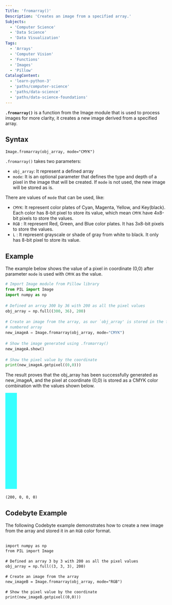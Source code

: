 ```yaml
---
Title: 'fromarray()'
Description: 'Creates an image from a specified array.'
Subjects:
  - 'Computer Science'
  - 'Data Science'
  - 'Data Visualization'
Tags:
  - 'Arrays'
  - 'Computer Vision'
  - 'Functions'
  - 'Images'
  - 'Pillow'
CatalogContent:
  - 'learn-python-3'
  - 'paths/computer-science'
  - 'paths/data-science'
  - 'paths/data-science-foundations'
---
```


**`.fromarray()`** is a function from the Image module that is used to process images for more clarity, it creates a new image derived from a specified array.

## Syntax

```pseudo
Image.fromarray(obj_array, mode="CMYK")

```

`.fromarray()` takes two parameters:

- `obj_array`: It represent a defined array
- `mode`: It is an optional parameter that defines the type and depth of a pixel in the image that will be created. If `mode` is not used, the new image will be stored as is.

There are values of `mode` that can be used, like:

- `CMYK`: It represent color plates of Cyan, Magenta, Yellow, and Key(black). Each color has 8-bit pixel to store its value, which mean `CMYK` have 4x8-bit pixels to store the values.
- `RGB` : It represent Red, Green, and Blue color plates. It has 3x8-bit pixels to store the values.
- `L` : It represent grayscale or shade of gray from white to black. It only has 8-bit pixel to store its value.

## Example

The example below shows the value of a pixel in coordinate (0,0) after parameter `mode` is used with `CMYK` as the value.

```py
# Import Image module from Pillow library
from PIL import Image
import numpy as np

# Defined an array 300 by 36 with 200 as all the pixel values
obj_array = np.full((300, 36), 200)

# Create an image from the array, as our `obj_array' is stored in the form of a
# numbered array
new_imageA = Image.fromarray(obj_array, mode="CMYK")

# Show the image generated using .fromarray()
new_imageA.show()

# Show the pixel value by the coordinate
print(new_imageA.getpixel((0,0)))

```

The result proves that the obj_array has been successfully generated as new_imageA, and the pixel at coordinate (0,0) is stored as a CMYK color combination with the values shown below.

![Image generated by fromarray function](https://raw.githubusercontent.com/Codecademy/docs/main/media/pillow-fromarray.jpeg)

```shell
(200, 0, 0, 0)

```

## Codebyte Example

The following Codebyte example demonstrates how to create a new image from the array and stored it in an `RGB` color format.

```codebyte/python

import numpy as np
from PIL import Image

# Defined an array 3 by 3 with 200 as all the pixel values
obj_array = np.full((3, 3, 3), 200)

# Create an image from the array
new_imageB = Image.fromarray(obj_array, mode="RGB")

# Show the pixel value by the coordinate
print(new_imageB.getpixel((0,0)))

```

